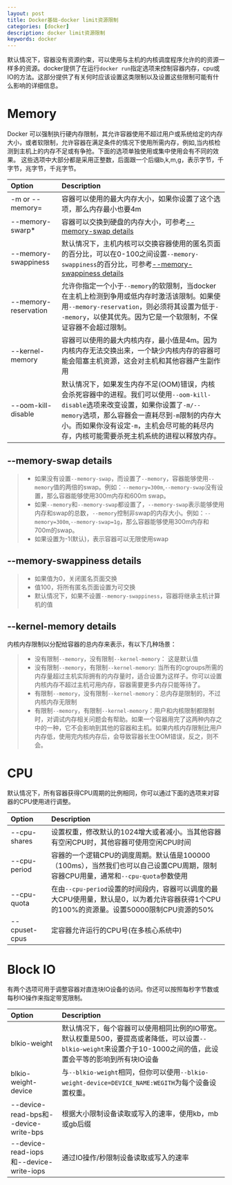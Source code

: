 ```yaml
---
layout: post
title: Docker基础-docker limit资源限制
categories: [docker]
description: docker limit资源限制
keywords: docker
---
```

默认情况下，容器没有资源约束，可以使用与主机的内核调度程序允许的的资源一样多的资源。docker提供了在运行`docker run`指定选项来控制容器内存，cpu或IO的方法。这部分提供了有关何时应该设置这类限制以及设置这些限制可能有什么影响的详细信息。

<!--more-->
# Memory
Docker 可以强制执行硬内存限制，其允许容器使用不超过用户或系统给定的内存大小，或者软限制，允许容器在满足条件的情况下使用所需内存，例如,当内核检测到主机上的内存不足或有争抢。下面的选项单独使用或集中使用会有不同的效果。
这些选项中大部分都是采用正整数，后面跟一个后缀b,k,m,g，表示字节，千字节，兆字节，千兆字节。

| Option | Description |
| :---- | :----------- |
| -m or --memory= | 容器可以使用的最大内存大小，如果你设置了这个选项，那么内存最小也要4m |
| --memory-swarp* | 容器可以交换到硬盘的内存大小，可参考[--memory-swap details](https://docs.docker.com/engine/admin/resource_constraints/#memory-swap-details) |
| --memory-swappiness | 默认情况下，主机内核可以交换容器使用的匿名页面的百分比，可以在0-100之间设置`--memory-swappiness`的百分比，可参考[--memory-swappiness details](https://docs.docker.com/engine/admin/resource_constraints/#memory-swappiness-details) |
| --memory-reservation | 允许你指定一个小于`--memory`的软限制，当docker在主机上检测到争用或低内存时激活该限制。如果使用`--memory-reservation`，则必须将其设置为低于`--memory`，以使其优先。因为它是一个软限制，不保证容器不会超过限制。 |
| --kernel-memory | 容器可以使用的最大内核内存，最小值是4m。因为内核内存无法交换出来，一个缺少内核内存的容器可能会阻塞主机资源，这会对主机和其他容器产生副作用 |
| --oom-kill-disable | 默认情况下，如果发生内存不足(OOM)错误，内核会杀死容器中的进程。我们可以使用`--oom-kill-disable`选项来改变设置，如果你设置了`-m/--memory`选项，那么容器会一直耗尽到`-m`限制的内存大小。而如果你没有设定`-m`，主机会尽可能的耗尽内存，内核可能需要杀死主机系统的进程以释放内存。

## --memory-swap details

> * 如果没有设置`--memory-swap`，而设置了`--memory`，容器能够使用`--memory`值的两倍的swap。例如：`--memory=300m`,`--memory-swap`没有设置，那么容器能够使用300m内存和600m swap。
> * 如果`--memory`和`--memory-swap`都设置了，`--memory-swap`表示能够使用内存和swap的总数，`--memory`控制非swap的内存大小。例如：`--memory=300m`,`--memory-swap=1g`，那么容器能够使用300m内存和700m的swap。
> * 如果设置为-1(默认)，表示容器可以无限使用swap

## --memory-swappiness details

> * 如果值为0，关闭匿名页面交换
> * 值100，将所有匿名页面设置为可交换
> * 默认情况下，如果不设置`--memory-swappiness`，容器将继承主机计算机的值

## --kernel-memory details

内核内存限制以分配给容器的总内存来表示，有以下几种场景：

> * 没有限制`--memory`，没有限制`--kernel-memory`： 这是默认值
> * 没有限制`--memory`，有限制`--kernel-memory`: 当所有的cgroups所需的内存量超过主机实际拥有的内存量时，适合设置为这样子。你可以设置内核内存不超过主机可用内存，容器需要更多内存只能等待了。
> * 有限制`--memory`，没有限制`--kernel-memory`：总内存是限制的，不过内核内存无限制
> * 有限制`--memory`，有限制`--kernel-memory`：用户和内核限制都限制时，对调试内存相关问题会有帮助。如果一个容器用完了这两种内存之中的一种，它不会影响到其他的容器和主机。如果内核内存限制比用户内存低，使用完内核内存后，会导致容器长生OOM错误，反之，则不会。

# CPU

默认情况下，所有容器获得CPU周期的比例相同，你可以通过下面的选项来对容器的CPU使用进行调整。

| Option | Description |
| :----- | :--------- |
| --cpu-shares | 设置权重，修改默认的1024增大或者减小。当其他容器有空闲CPU时，其他容器可使用空闲CPU时间 |
| --cpu-period | 容器的一个逻辑CPU的调度周期。默认值是100000（100ms），当然我们也可以自己设置CPU周期，限制容器CPU用量，通常和`--cpu-quota`参数使用 |
| --cpu-quota | 在由`--cpu-period`设置的时间段内，容器可以调度的最大CPU使用量，默认是0，以为着允许容器获得1个CPU的100%的资源量。设置50000限制CPU资源的50% |
| --cpuset-cpus | 定容器允许运行的CPU号(在多核心系统中) |

# Block IO

有两个选项可用于调整容器对直连块IO设备的访问。你还可以按照每秒字节数或每秒IO操作来指定带宽限制。

| Option | Description |
| :----- | :--------- |
| blkio-weight | 默认情况下，每个容器可以使用相同比例的IO带宽。默认权重是500，要提高或者降低，可以设置`--blkio-weight`来设置介于10-1000之间的值，此设置会平等的影响到所有块IO设备 |
| blkio-weight-device | 与`--blkio-weight`相同，但你可以使用`--blkio-weight-device=DEVICE_NAME:WEGITH`为每个设备设置权重。 |
| --device-read-bps和--device-write-bps | 根据大小限制设备读取或写入的速率，使用kb，mb或gb后缀 |
| --device-read-iops和--device-write-iops | 通过IO操作/秒限制设备读取或写入的速率 |
